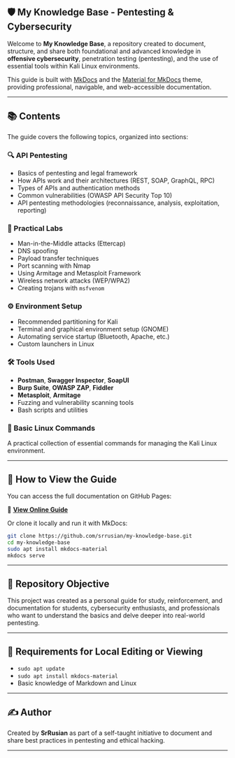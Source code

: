 ## 🛡️ My Knowledge Base - Pentesting & Cybersecurity

Welcome to **My Knowledge Base**, a repository created to document, structure, and share both foundational and advanced knowledge in **offensive cybersecurity**, penetration testing (pentesting), and the use of essential tools within Kali Linux environments.

This guide is built with [MkDocs](https://www.mkdocs.org/) and the [Material for MkDocs](https://squidfunk.github.io/mkdocs-material/) theme, providing professional, navigable, and web-accessible documentation.

---

## 📚 Contents

The guide covers the following topics, organized into sections:

### 🔍 API Pentesting

* Basics of pentesting and legal framework
* How APIs work and their architectures (REST, SOAP, GraphQL, RPC)
* Types of APIs and authentication methods
* Common vulnerabilities (OWASP API Security Top 10)
* API pentesting methodologies (reconnaissance, analysis, exploitation, reporting)

### 🧪 Practical Labs

* Man-in-the-Middle attacks (Ettercap)
* DNS spoofing
* Payload transfer techniques
* Port scanning with Nmap
* Using Armitage and Metasploit Framework
* Wireless network attacks (WEP/WPA2)
* Creating trojans with `msfvenom`

### ⚙️ Environment Setup

* Recommended partitioning for Kali
* Terminal and graphical environment setup (GNOME)
* Automating service startup (Bluetooth, Apache, etc.)
* Custom launchers in Linux

### 🛠️ Tools Used

* **Postman**, **Swagger Inspector**, **SoapUI**
* **Burp Suite**, **OWASP ZAP**, **Fiddler**
* **Metasploit**, **Armitage**
* Fuzzing and vulnerability scanning tools
* Bash scripts and utilities

### 📄 Basic Linux Commands

A practical collection of essential commands for managing the Kali Linux environment.

---

## 🚀 How to View the Guide

You can access the full documentation on GitHub Pages:

📎 **[View Online Guide](https://srrusian.github.io/My_Knowledge_Base/)**

Or clone it locally and run it with MkDocs:

```bash
git clone https://github.com/srrusian/my-knowledge-base.git
cd my-knowledge-base
sudo apt install mkdocs-material
mkdocs serve
```

---

## 📌 Repository Objective

This project was created as a personal guide for study, reinforcement, and documentation for students, cybersecurity enthusiasts, and professionals who want to understand the basics and delve deeper into real-world pentesting.

---

## 🧠 Requirements for Local Editing or Viewing

* `sudo apt update`
* `sudo apt install mkdocs-material`
* Basic knowledge of Markdown and Linux

---

## ✍️ Author

Created by **SrRusian** as part of a self-taught initiative to document and share best practices in pentesting and ethical hacking.

---
